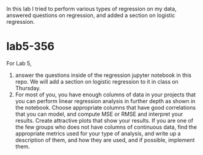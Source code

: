 In this lab I tried to perform various types of regression on my data, answered questions on regression, and added a section on logistic regression. 

# lab5-356
For Lab 5, 
1. answer the questions inside of the regression jupyter notebook in this repo. We will add a section on logistic regression to it in class on Thursday.
2. For most of you, you have enough columns of data in your projects that you can perform linear regression analysis in further depth as shown in the notebook. Choose appropriate columns that have good correlations that you can model, and compute MSE or RMSE and interpret your results. Create attractive plots that show your results. If you are one of the few groups who does not have columns of continuous data, find the appropriate metrics used for your type of analysis, and write up a description of them, and how they are used, and if possible, implement them.
